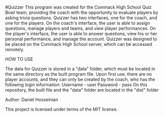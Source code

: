 #Quizzer
This program was created for the Commack High School Quiz Bowl team, providing the coach with the opportunity to evaluate players by asking trivia questions.
Quizzer has two interfaces, one for the coach, and one for the players.
On the coach's interface, the user is able to assign questions, manage players and teams, and view player performances.
On the player's interface, the user is able to answer questions, view his or her personal performance, and manage the account.
Quizzer was designed to be placed on the Commack High School server, which can be accessed remotely.

HOW TO USE

The data for Quizzer is stored in a "data" folder, which must be located in the same directory as the built program file.
Upon first use, there are no player accounts, and they can only be created by the coach, who has the following login information:
Username - user
Password - pass
On this repository, the built file and the "data" folder are located in the "dist" folder

Author: Daniel Hosseinian

This project is licensed under terms of the MIT license.
